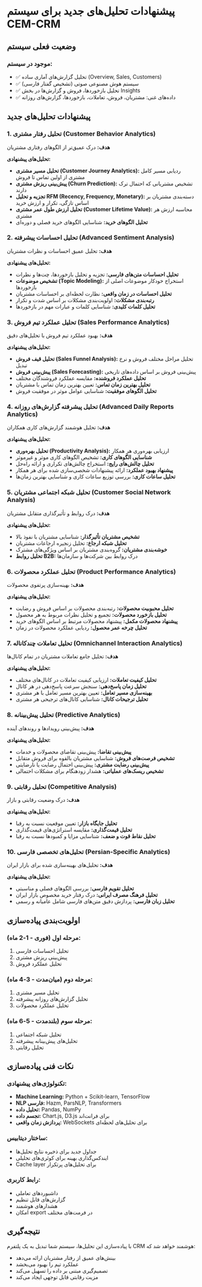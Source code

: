 # پیشنهادات تحلیل‌های جدید برای سیستم CEM-CRM

## وضعیت فعلی سیستم

### موجود در سیستم:
- ✅ تحلیل گزارش‌های آماری ساده (Overview, Sales, Customers)  
- ✅ سیستم هوش مصنوعی صوتی (تشخیص گفتار فارسی)
- ✅ تحلیل بازخوردها، فروش و گزارش‌ها در بخش Insights
- ✅ داده‌های غنی: مشتریان، فروش، تعاملات، بازخوردها، گزارش‌های روزانه

## پیشنهادات تحلیل‌های جدید

### 1. تحلیل رفتار مشتری (Customer Behavior Analytics)
**هدف:** درک عمیق‌تر از الگوهای رفتاری مشتریان

**تحلیل‌های پیشنهادی:**
- **تحلیل مسیر مشتری (Customer Journey Analytics):** ردیابی مسیر کامل مشتری از اولین تماس تا فروش
- **پیش‌بینی ریزش مشتری (Churn Prediction):** تشخیص مشتریانی که احتمال ترک دارند
- **تجزیه و تحلیل RFM (Recency, Frequency, Monetary):** دسته‌بندی مشتریان بر اساس تازگی، تکرار و ارزش خرید
- **تحلیل ارزش طول عمر مشتری (Customer Lifetime Value):** محاسبه ارزش هر مشتری
- **تحلیل الگوهای خرید:** شناسایی الگوهای خرید فصلی و دوره‌ای

### 2. تحلیل احساسات پیشرفته (Advanced Sentiment Analysis)
**هدف:** تحلیل عمیق احساسات و نظرات مشتریان

**تحلیل‌های پیشنهادی:**
- **تحلیل احساسات متن‌های فارسی:** تجزیه و تحلیل بازخوردها، چت‌ها و نظرات
- **تشخیص موضوعات (Topic Modeling):** استخراج خودکار موضوعات اصلی از بازخوردها
- **تحلیل احساسات در زمان واقعی:** نظارت لحظه‌ای بر احساسات مشتریان
- **رتبه‌بندی مشکلات:** اولویت‌بندی مشکلات بر اساس شدت و تکرار
- **تحلیل کلمات کلیدی:** شناسایی کلمات و عبارات مهم در بازخوردها

### 3. تحلیل عملکرد تیم فروش (Sales Performance Analytics)
**هدف:** بهبود عملکرد تیم فروش با تحلیل‌های دقیق

**تحلیل‌های پیشنهادی:**
- **تحلیل قیف فروش (Sales Funnel Analysis):** تحلیل مراحل مختلف فروش و نرخ تبدیل
- **پیش‌بینی فروش (Sales Forecasting):** پیش‌بینی فروش بر اساس داده‌های تاریخی
- **تحلیل عملکرد فروشنده:** مقایسه عملکرد فروشندگان مختلف
- **تحلیل بهترین زمان تماس:** تعیین بهترین زمان تماس با مشتریان
- **تحلیل الگوهای موفقیت:** شناسایی عوامل موثر در موفقیت فروش

### 4. تحلیل پیشرفته گزارش‌های روزانه (Advanced Daily Reports Analytics)
**هدف:** تحلیل هوشمند گزارش‌های کاری همکاران

**تحلیل‌های پیشنهادی:**
- **تحلیل بهره‌وری (Productivity Analysis):** ارزیابی بهره‌وری هر همکار
- **شناسایی الگوهای کاری:** تشخیص الگوهای کاری موثر و غیرموثر
- **تحلیل چالش‌های رایج:** استخراج چالش‌های تکراری و ارائه راه‌حل
- **پیشنهاد بهبود عملکرد:** ارائه پیشنهادات شخصی‌سازی شده برای هر همکار
- **تحلیل ساعات کاری:** بررسی توزیع ساعات کاری و شناسایی بهترین زمان‌ها

### 5. تحلیل شبکه اجتماعی مشتریان (Customer Social Network Analysis)
**هدف:** درک روابط و تأثیرگذاری متقابل مشتریان

**تحلیل‌های پیشنهادی:**
- **تشخیص مشتریان تأثیرگذار:** شناسایی مشتریان با نفوذ بالا
- **تحلیل شبکه ارجاع:** تحلیل زنجیره ارجاعات مشتریان
- **خوشه‌بندی مشتریان:** گروه‌بندی مشتریان بر اساس ویژگی‌های مشترک
- **تحلیل روابط B2B:** درک روابط بین شرکت‌ها و سازمان‌ها

### 6. تحلیل عملکرد محصولات (Product Performance Analytics)
**هدف:** بهینه‌سازی پرتفوی محصولات

**تحلیل‌های پیشنهادی:**
- **تحلیل محبوبیت محصولات:** رتبه‌بندی محصولات بر اساس فروش و رضایت
- **تحلیل بازخورد محصولات:** تجمیع و تحلیل نظرات مربوط به هر محصول  
- **پیشنهاد محصولات مکمل:** پیشنهاد محصولات مرتبط بر اساس الگوهای خرید
- **تحلیل چرخه عمر محصول:** ردیابی عملکرد محصولات در زمان

### 7. تحلیل تعاملات چندکاناله (Omnichannel Interaction Analytics)
**هدف:** تحلیل جامع تعاملات مشتریان در تمام کانال‌ها

**تحلیل‌های پیشنهادی:**
- **تحلیل کیفیت تعاملات:** ارزیابی کیفیت تعاملات در کانال‌های مختلف
- **تحلیل زمان پاسخ‌دهی:** سنجش سرعت پاسخ‌دهی در هر کانال
- **بهینه‌سازی مسیر تعامل:** تعیین بهترین مسیر تعامل با هر مشتری
- **تحلیل ترجیحات کانال:** شناسایی کانال‌های ترجیحی هر مشتری

### 8. تحلیل پیش‌بینانه (Predictive Analytics)
**هدف:** پیش‌بینی رویدادها و روندهای آینده

**تحلیل‌های پیشنهادی:**
- **پیش‌بینی تقاضا:** پیش‌بینی تقاضای محصولات و خدمات
- **تشخیص فرصت‌های فروش:** شناسایی مشتریان بالقوه برای فروش متقابل
- **پیش‌بینی رضایت مشتری:** پیش‌بینی احتمال رضایت یا نارضایتی
- **تشخیص ریسک‌های عملیاتی:** هشدار زودهنگام برای مشکلات احتمالی

### 9. تحلیل رقابتی (Competitive Analysis)
**هدف:** درک وضعیت رقابتی و بازار

**تحلیل‌های پیشنهادی:**
- **تحلیل جایگاه بازار:** تعیین موقعیت نسبت به رقبا
- **تحلیل قیمت‌گذاری:** مقایسه استراتژی‌های قیمت‌گذاری
- **تحلیل نقاط قوت و ضعف:** شناسایی مزایا و کمبودها نسبت به رقبا

### 10. تحلیل‌های تخصصی فارسی (Persian-Specific Analytics)
**هدف:** تحلیل‌های بهینه‌سازی شده برای بازار ایران

**تحلیل‌های پیشنهادی:**
- **تحلیل تقویم فارسی:** بررسی الگوهای فصلی و مناسبتی
- **تحلیل فرهنگ مصرف ایرانی:** درک رفتار خرید مخصوص بازار ایران
- **تحلیل زبان فارسی:** پردازش دقیق متن‌های فارسی شامل عامیانه و رسمی

## اولویت‌بندی پیاده‌سازی

### مرحله اول (فوری - 1-2 ماه):
1. تحلیل احساسات فارسی
2. پیش‌بینی ریزش مشتری  
3. تحلیل عملکرد فروش

### مرحله دوم (میان‌مدت - 3-4 ماه):
1. تحلیل مسیر مشتری
2. تحلیل گزارش‌های روزانه پیشرفته
3. تحلیل عملکرد محصولات

### مرحله سوم (بلندمدت - 5-6 ماه):
1. تحلیل شبکه اجتماعی
2. تحلیل‌های پیش‌بینانه پیشرفته
3. تحلیل رقابتی

## نکات فنی پیاده‌سازی

### تکنولوژی‌های پیشنهادی:
- **Machine Learning:** Python + Scikit-learn, TensorFlow
- **NLP فارسی:** Hazm, ParsNLP, Transformers
- **تحلیل داده:** Pandas, NumPy
- **تجسم داده:** Chart.js, D3.js برای فرانت‌اند
- **پردازش زمان واقعی:** WebSockets برای تحلیل‌های لحظه‌ای

### ساختار دیتابیس:
- جداول جدید برای ذخیره نتایج تحلیل‌ها
- ایندکس‌گذاری بهینه برای کوئری‌های تحلیلی
- Cache layer برای تحلیل‌های پرتکرار

### رابط کاربری:
- داشبوردهای تعاملی
- گزارش‌های قابل تنظیم
- هشدارهای هوشمند
- امکان export در فرمت‌های مختلف

## نتیجه‌گیری

با پیاده‌سازی این تحلیل‌ها، سیستم شما تبدیل به یک پلتفرم CRM هوشمند خواهد شد که:
- بینش‌های عمیق از رفتار مشتریان ارائه می‌دهد
- عملکرد تیم را بهبود می‌بخشد  
- تصمیم‌گیری مبتنی بر داده را تسهیل می‌کند
- مزیت رقابتی قابل توجهی ایجاد می‌کند

